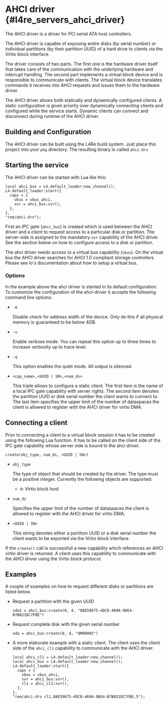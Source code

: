 # AHCI driver   {#l4re_servers_ahci_driver}

The AHCI driver is a driver for PCI serial ATA host controllers.

The AHCI driver is capable of exposing entire disks (by serial number) or
individual partitions (by their partition UUID) of a hard drive to clients via
the Virtio block interface.

The driver consists of two parts. The first one is the hardware driver itself
that takes care of the communication with the underlying hardware and interrupt
handling. The second part implements a virtual block device and is responsible
to communicate with clients. The virtual block device translates commands it
receives into AHCI requests and issues them to the hardware driver.

The AHCI driver allows both statically and dynamically configured clients. A
static configuration is given priority over dynamically connecting clients and
configured while the service starts. Dynamic clients can connect and disconnect
during runtime of the AHCI driver.

## Building and Configuration

The AHCI driver can be built using the L4Re build system. Just place
this project into your `pkg` directory. The resulting binary is called
`ahci-drv`

## Starting the service

The AHCI driver can be started with Lua like this:

    local ahci_bus = L4.default_loader:new_channel();
    L4.default_loader:start({
      caps = {
        vbus = vbus_ahci,
        svr = ahci_bus:svr(),
      },
    },
    "rom/ahci-drv");

First an IPC gate (`ahci_bus`) is created which is used between the AHCI driver
and a client to request access to a particular disk or partition. The
server-side is assigned to the mandatory `svr` capability of the AHCI driver.
See the section below on how to configure access to a disk or partition.

The ahci driver needs access to a virtual bus capability (`vbus`). On the
virtual bus the AHCI driver searches for AHCI 1.0 compliant storage
controllers. Please see io's documentation about how to setup a virtual bus.

### Options

In the example above the ahci driver is started in its default configuration.
To customize the configuration of the ahci-driver it accepts the following
command line options:

* `-A`

  Disable check for address width of the device. Only do this if all physical
  memory is guaranteed to be below 4GB.

* `-v`

  Enable verbose mode. You can repeat this option up to three times to increase
  verbosity up to trace level.

* `-q`

  This option enables the quiet mode. All output is silenced.

* `<cap_name>,<UUID | SN>,<num_ds>`

  This triple allows to configure a static client. The first item is the name
  of a local IPC gate capability with server rights. The second item denotes
  the partition UUID or disk serial number the client wants to connect to. The
  last item specifies the upper limit of the number of dataspaces the client is
  allowed to register with the AHCI driver for virtio DMA.

## Connecting a client

Prior to connecting a client to a virtual block session it has to be created
using the following Lua function. It has to be called on the client side of the
IPC gate capability whose server side is bound to the ahci driver.

    create(obj_type, num_ds, <UUID | SN>)

* `obj_type`

  The type of object that should be created by the driver. The type must be a
  positive integer. Currently the following objects are supported:
  * `0`: Virtio block host

* `num_ds`

  Specifies the upper limit of the number of dataspaces the client is allowed
  to register with the AHCI driver for virtio DMA.

* `<UUID | SN>`

  This string denotes either a partition UUID or a disk serial number the
  client wants to be exported via the Virtio block interface.


If the `create()` call is successfull a new capability which references an AHCI
virtio driver is returned. A client uses this capability to communicate with
the AHCI driver using the Virtio block protocol.

## Examples

A couple of examples on how to request different disks or partitions are listed
below.

* Request a partition with the given UUID

      vda1 = ahci_bus:create(0, 4, "88E59675-4DC8-469A-98E4-B7B021DC7FBE")

* Request complete disk with the given serial number

      vda = ahci_bus:create(0, 4, "QM00005")

* A more elaborate example with a static client. The client uses the client
  side of the `ahci_cl1` capability to communicate with the AHCI driver.

      local ahci_cl1 = L4.default_loader:new_channel();
      local ahci_bus = L4.default_loader:new_channel();
      L4.default_loader:start({
        caps = {
          vbus = vbus_ahci,
          svr = ahci_bus:svr(),
          cl1 = ahci_cl1:svr(),
        },
      },
      "rom/ahci-drv cl1,88E59675-4DC8-469A-98E4-B7B021DC7FBE,5");
